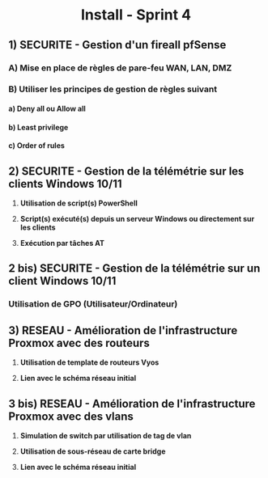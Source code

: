 <div align="center"><H1> Install -  Sprint 4 </H1></div>

## 1) SECURITE - Gestion d'un fireall pfSense

### A) Mise en place de règles de pare-feu WAN, LAN, DMZ

### B) Utiliser les principes de gestion de règles suivant

#### a) Deny all ou Allow all

#### b) Least privilege

#### c) Order of rules

## 2) SECURITE - Gestion de la télémétrie sur les clients Windows 10/11

1. **Utilisation de script(s) PowerShell**

2. **Script(s) exécuté(s) depuis un serveur Windows ou directement sur les clients**

3. **Exécution par tâches AT**

## 2 bis) SECURITE - Gestion de la télémétrie sur un client Windows 10/11

### Utilisation de GPO (Utilisateur/Ordinateur)

## 3) RESEAU - Amélioration de l'infrastructure Proxmox avec des routeurs

1. **Utilisation de template de routeurs Vyos**

2. **Lien avec le schéma réseau initial**

## 3 bis) RESEAU - Amélioration de l'infrastructure Proxmox avec des vlans

1. **Simulation de switch par utilisation de tag de vlan**

2. **Utilisation de sous-réseau de carte bridge**

3. **Lien avec le schéma réseau initial**
